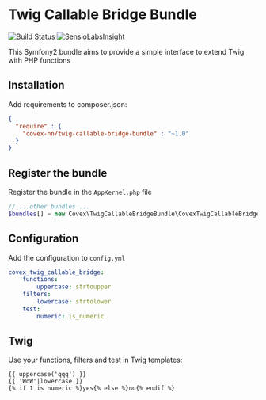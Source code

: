 Twig Callable Bridge Bundle
===========================

[![Build Status](https://travis-ci.org/covex-nn/TwigCallableBridgeBundle.svg)](https://travis-ci.org/covex-nn/TwigCallableBridgeBundle) [![SensioLabsInsight](https://insight.sensiolabs.com/projects/82ede336-9fbe-4cd9-b7ac-2e595162750c/mini.png)](https://insight.sensiolabs.com/projects/82ede336-9fbe-4cd9-b7ac-2e595162750c)

This Symfony2 bundle aims to provide a simple interface to extend Twig with PHP functions

Installation
------------

Add requirements to composer.json:

``` json
{
  "require" : {
    "covex-nn/twig-callable-bridge-bundle" : "~1.0"
  }
}
```

Register the bundle
-------------------

Register the bundle in the `AppKernel.php` file

``` php
// ...other bundles ...
$bundles[] = new Covex\TwigCallableBridgeBundle\CovexTwigCallableBridgeBundle();
```

Configuration
-------------

Add the configuration to `config.yml`

``` yaml
covex_twig_callable_bridge:
    functions:
        uppercase: strtoupper
    filters:
        lowercase: strtolower
    test:
        numeric: is_numeric
```

Twig
----

Use your functions, filters and test in Twig templates:

``` twig
{{ uppercase('qqq') }}
{{ 'WoW'|lowercase }}
{% if 1 is numeric %}yes{% else %}no{% endif %}
```